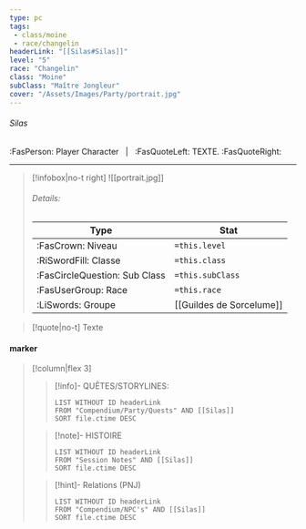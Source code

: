 ```yaml
---
type: pc
tags:
 - class/moine
 - race/changelin
headerLink: "[[Silas#Silas]]"
level: "5"
race: "Changelin"
class: "Moine"
subClass: "Maître Jongleur"
cover: "/Assets/Images/Party/portrait.jpg"
---
```


###### Silas
:FasPerson: Player Character &nbsp; | &nbsp; :FasQuoteLeft: TEXTE. :FasQuoteRight:
___
> [!infobox|no-t right]
> ![[portrait.jpg]]
> ###### Details:
> | Type | Stat |
> | ---- | ---- |
> | :FasCrown: Niveau   | `=this.level` |
> | :RiSwordFill: Classe |  `=this.class`|
> | :FasCircleQuestion: Sub Class |  `=this.subClass`|
> |  :FasUserGroup: Race |  `=this.race`|
> |  :LiSwords: Groupe |  [[Guildes de Sorcelume]] |

> [!quote|no-t]
> Texte
 
#### marker
> [!column|flex 3]
>> [!info]- QUÊTES/STORYLINES:
>>```dataview
>>LIST WITHOUT ID headerLink
>>FROM "Compendium/Party/Quests" AND [[Silas]]
>>SORT file.ctime DESC
>
>>[!note]- HISTOIRE
>>```dataview
>>LIST WITHOUT ID headerLink
>>FROM "Session Notes" AND [[Silas]]
>>SORT file.ctime DESC
>
>>[!hint]- Relations (PNJ)
>>```dataview
>>LIST WITHOUT ID headerLink
>>FROM "Compendium/NPC's" AND [[Silas]]
>>SORT file.ctime DESC
>>
```image-layout-masonry-3

```